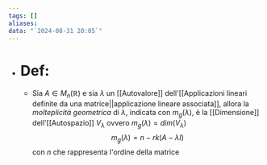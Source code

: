 ```yaml
---
tags: []
aliases: 
data: "`2024-08-31 20:05`"
---
```

- # Def:
	- Sia $A \in M_{n}(\mathbb{R})$ e sia $\lambda$ un [[Autovalore]] dell'[[Applicazioni lineari definite da una matrice||applicazione lineare associata]], allora la _molteplicità geometrica_ di $\lambda$, indicata con $m_{g}(\lambda)$, è la [[Dimensione]] dell'[[Autospazio]] $V_{\lambda}$ ovvero $m_{g}(\lambda)=dim(V_{\lambda})$ $$m_{g}(\lambda)=n-rk(A-\lambda I)$$con $n$ che rappresenta l'ordine della matrice 